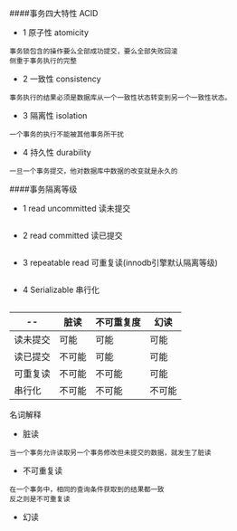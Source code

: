 ####事务四大特性
ACID
- 1 原子性 atomicity
```
事务锁包含的操作要么全部成功提交，要么全部失败回滚
侧重于事务执行的完整
```
- 2 一致性 consistency
```
事务执行的结果必须是数据库从一个一致性状态转变到另一个一致性状态。

```
- 3 隔离性 isolation
```
一个事务的执行不能被其他事务所干扰
```
- 4 持久性 durability
```
一旦一个事务提交，他对数据库中数据的改变就是永久的
```
####事务隔离等级

- 1 read uncommitted 读未提交
```

```
- 2 read committed 读已提交
```

```
- 3 repeatable read 可重复读(innodb引擎默认隔离等级)
```

```
- 4 Serializable 串行化
```
```


|   -- |   脏读  |   不可重复度  |   幻读 |
|------|--------|--------------|--------|
| 读未提交 | 可能 | 可能    | 可能  |
| 读已提交 | 不可能  | 可能  | 可能  |
| 可重复读 | 不可能  | 不可能 | 可能  |
| 串行化   | 不可能 | 不可能 | 不可能  |



名词解释
- 脏读
```
当一个事务允许读取另一个事务修改但未提交的数据，就发生了脏读
```
- 不可重复读
```
在一个事务中，相同的查询条件获取到的结果都一致
反之则是不可重复读
```
- 幻读
```

```